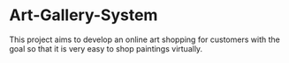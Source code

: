 # Art-Gallery-System
This project aims to develop an online art shopping for customers with the goal so that it is very easy to shop paintings virtually.
